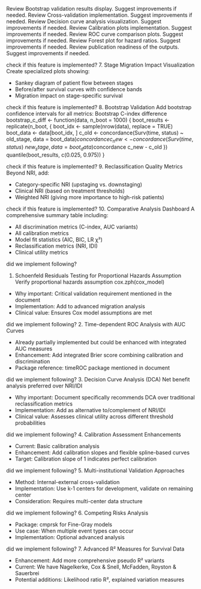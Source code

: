 Review Bootstrap validation results display. Suggest improvements if needed.
Review Cross-validation implementation. Suggest improvements if needed.
Review Decision curve analysis visualization. Suggest improvements if needed.
Review Calibration plots implementation. Suggest improvements if needed.
Review ROC curve comparison plots. Suggest improvements if needed.
Review Forest plot for hazard ratios. Suggest improvements if needed.
Review publication readiness of the outputs. Suggest improvements if needed.












check if this feature is implemented?
  7. Stage Migration Impact Visualization
  Create specialized plots showing:
- Sankey diagram of patient flow between stages
- Before/after survival curves with confidence bands
- Migration impact on stage-specific survival

check if this feature is implemented?
  8. Bootstrap Validation
  Add bootstrap confidence intervals for all metrics:
Bootstrap C-index difference
  bootstrap_c_diff <- function(data, n_boot = 1000) {
    boot_results <- replicate(n_boot, {
      boot_idx <- sample(nrow(data), replace = TRUE)
      boot_data <- data[boot_idx, ]
      c_old <- concordance(Surv(time, status) ~ old_stage, data = boot_data)$concordance
      c_new <- concordance(Surv(time, status) ~ new_stage, data = boot_data)$concordance
      c_new - c_old
    })
    quantile(boot_results, c(0.025, 0.975))
  }

check if this feature is implemented?
  9. Reclassification Quality Metrics
  Beyond NRI, add:
- Category-specific NRI (upstaging vs. downstaging)
- Clinical NRI (based on treatment thresholds)
- Weighted NRI (giving more importance to high-risk patients)

check if this feature is implemented?
  10. Comparative Analysis Dashboard
  A comprehensive summary table including:
- All discrimination metrics (C-index, AUC variants)
- All calibration metrics
- Model fit statistics (AIC, BIC, LR χ²)
- Reclassification metrics (NRI, IDI)
- Clinical utility metrics

did we implement following?
  1. Schoenfeld Residuals Testing for Proportional Hazards Assumption
Verify proportional hazards assumption
  cox.zph(cox_model)
- Why important: Critical validation requirement mentioned in the document
- Implementation: Add to advanced migration analysis
- Clinical value: Ensures Cox model assumptions are met

did we implement following?
  2. Time-dependent ROC Analysis with AUC Curves
- Already partially implemented but could be enhanced with integrated AUC measures
- Enhancement: Add integrated Brier score combining calibration and discrimination
- Package reference: timeROC package mentioned in document

did we implement following?
  3. Decision Curve Analysis (DCA)
Net benefit analysis preferred over NRI/IDI
- Why important: Document specifically recommends DCA over traditional reclassification metrics
- Implementation: Add as alternative to/complement of NRI/IDI
- Clinical value: Assesses clinical utility across different threshold probabilities

did we implement following?
  4. Calibration Assessment Enhancements
- Current: Basic calibration analysis
- Enhancement: Add calibration slopes and flexible spline-based curves
- Target: Calibration slope of 1 indicates perfect calibration

did we implement following?
  5. Multi-institutional Validation Approaches
- Method: Internal-external cross-validation
- Implementation: Use k-1 centers for development, validate on remaining center
- Consideration: Requires multi-center data structure

did we implement following?
  6. Competing Risks Analysis
- Package: cmprsk for Fine-Gray models
- Use case: When multiple event types can occur
- Implementation: Optional advanced analysis

did we implement following?
  7. Advanced R² Measures for Survival Data
- Enhancement: Add more comprehensive pseudo R² variants
- Current: We have Nagelkerke, Cox & Snell, McFadden, Royston & Sauerbrei
- Potential additions: Likelihood ratio R², explained variation measures
  